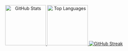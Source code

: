 <div align="center">
  <a href="https://akileshjayakumar.com">
    <img 
      height="130em" 
      src="https://github-readme-stats.vercel.app/api?username=akileshjayakumar&theme=github_dark&hide_border=true&count_private=true&hide_title=true&show_icons=true&hide=stars&card_width=400" 
      alt="GitHub Stats"
    />
  </a>

  <a href="https://akileshjayakumar.com">
    <img 
      height="130em" 
      src="https://github-readme-stats.vercel.app/api/top-langs/?username=akileshjayakumar&theme=github_dark&hide_border=true&count_private=true&hide_title=true&layout=compact&langs_count=6&card_width=400" 
      alt="Top Languages"
    />
  </a>

  <a href="https://www.akileshjayakumar.com">
    <img 
      src="https://github-readme-streak-stats.herokuapp.com?user=akileshjayakumar&theme=github-dark&hide_border=false&mode=weekly&card_width=700&card_height=200" 
      alt="GitHub Streak"
    />
  </a>
</div>

